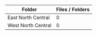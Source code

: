 | Folder             |   Files / Folders |
|--------------------|-------------------|
| East North Central |                 0 |
| West North Central |                 0 |